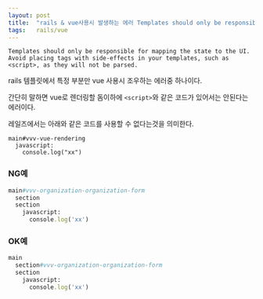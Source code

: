 ```yaml
---
layout: post
title:  "rails & vue사용시 발생하는 에러 Templates should only be responsible for mapping the state to the UI. Avoid placing tags with side-effects in your templates, such as <script>, as they will not be parsed."
tags:	rails/vue
---
```


```
Templates should only be responsible for mapping the state to the UI. Avoid placing tags with side-effects in your templates, such as <script>, as they will not be parsed.
```

rails 템플릿에서 특정 부분만 vue 사용시 조우하는 에러중 하나이다.


간단히 말하면 vue로 렌더링할 돔이하에 `<script>`와 같은 코드가 있어서는 안된다는 에러이다.

레일즈에서는 아래와 같은 코드를 사용할 수 없다는것을 의미한다.

```pug
main#vvv-vue-rendering
  javascript:
    console.log("xx")
```


### NG예

```ruby
main#vvv-organization-organization-form
  section
  section
    javascript:
      console.log('xx')
```

### OK예

```ruby
main
  section#vvv-organization-organization-form
  section
    javascript:
      console.log('xx')
```


[Failed to execute setAttribute on Element에러]: https://negabaro.github.io/archive/error-msg-Failed_to_execute_setAttribute_on_element_